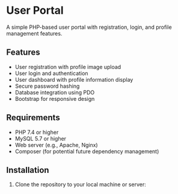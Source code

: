 # User Portal

A simple PHP-based user portal with registration, login, and profile management features.

## Features

- User registration with profile image upload
- User login and authentication
- User dashboard with profile information display
- Secure password hashing
- Database integration using PDO
- Bootstrap for responsive design

## Requirements

- PHP 7.4 or higher
- MySQL 5.7 or higher
- Web server (e.g., Apache, Nginx)
- Composer (for potential future dependency management)

## Installation

1. Clone the repository to your local machine or server:
